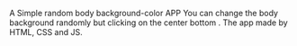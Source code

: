 A Simple random body background-color APP 
You can change the body background randomly but clicking on the center bottom .
The app made by HTML, CSS and JS.